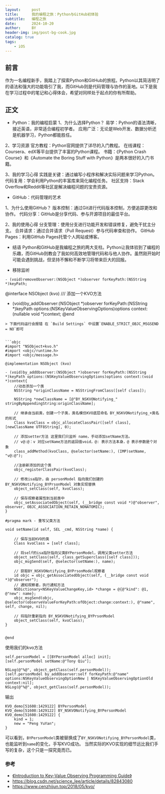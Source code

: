 ```yaml
---
layout:     post
title:      我的编程之旅：Python与GitHub初体验
subtitle:   编程之旅
date:       2024-10-20
author:     BY
header-img: img/post-bg-cook.jpg
catalog: true
tags:
    - iOS
---
```


## 前言
作为一名编程新手，我踏上了探索Python和GitHub的旅程。Python以其简洁明了的语法和强大的功能吸引了我，而GitHub则是代码管理与协作的圣地。以下是我在学习过程中的笔记和心得体会，希望对同样处于起点的你有所帮助。

## 正文

- Python：我的编程启蒙
1、为什么选择Python？
易学：Python的语法清晰，接近英语，非常适合编程初学者。
应用广泛：无论是Web开发、数据分析还是机器学习，Python都能胜任。

2、学习资源
官方教程：Python官网提供了详尽的入门教程。
在线课程：Coursera、edX等平台提供了丰富的Python课程。
书籍：《Python Crash Course》和《Automate the Boring Stuff with Python》是两本很好的入门书籍。

3、我的学习心得
实践是关键：通过编写小程序和解决实际问题来学习Python。
代码复用：学会利用Python的丰富库来简化编程任务。
社区支持：Stack Overflow和Reddit等社区是解决编程问题的宝贵资源。
	
- GitHub：代码管理的艺术
	
1、为什么使用GitHub？
版本控制：通过Git进行代码版本控制，方便追踪更改和协作。
代码分享：GitHub是分享代码、参与开源项目的最佳平台。

2、我的使用心得
分支管理：使用分支进行功能开发和错误修复，避免干扰主分支。
合并请求：通过合并请求（Pull Request）参与代码审查和协作。
GitHub Pages：利用GitHub Pages托管个人网站或博客。
	
- 结语
Python和GitHub是我编程之旅的两大支柱。Python让我体验到了编程的乐趣，而GitHub则教会了我如何高效地管理代码和与他人协作。虽然刚开始时可能会遇到挑战，但坚持不懈和不断学习将带来巨大的回报。


- 移除监听

```objc
- (void)removeObserver:(NSObject *)observer forKeyPath:(NSString *)keyPath;
```





@interface NSObject (kvo)
/// 添加一个KVO方法
- (void)by_addObserver:(NSObject *)observer forKeyPath:(NSString *)keyPath options:(NSKeyValueObservingOptions)options context:(nullable void *)context;
@end
```
> 下面代码运行会报错 在 `Build Settings` 中设置`ENABLE_STRICT_OBJC_MSGSEND = NO`即可


```objc
#import "NSObject+kvo.h"
#import <objc/runtime.h>
#import <objc/message.h>

@implementation NSObject (kvo)

- (void)by_addObserver:(NSObject *)observer forKeyPath:(NSString *)keyPath options:(NSKeyValueObservingOptions)options context:(void *)context{
    //动态添加一个类
    NSString *originClassName = NSStringFromClass([self class]);
    
    NSString *newClassName = [@"BY_NSKVONotifying_" stringByAppendingString:originClassName];
    
    // 继承自当前类，创建一个子类，类名模仿KVO底层命名 BY_NSKVONotifying_+类名的形式
    Class kvoClass = objc_allocateClassPair([self class], [newClassName UTF8String], 0);
    
    // 添加setter方法 这里我们只监听 name，手动添加setName方法。
    // v@:@：v 对应setName方法的返回值void，@: 表示方法本身，@ 表示参数是个对象
    class_addMethod(kvoClass, @selector(setName:), (IMP)setName, "v@:@");
    
    //注册新添加的这个类
    objc_registerClassPair(kvoClass);
    
    // 修改isa指针，由 personModel 指向我们创建的 BY_NSKVONotifying_BYPrsonModel 对象实现替换
    object_setClass(self, kvoClass);
    
    // 保存观察者属性到当前类中
    objc_setAssociatedObject(self, (__bridge const void *)@"observer", observer, OBJC_ASSOCIATION_RETAIN_NONATOMIC);
}

#pragma mark - 重写父类方法

void setName(id self, SEL _cmd, NSString *name) {
    
    // 保存当前KVO的类
    Class kvoClass = [self class];
    
    // 将self的isa指针指向父类BYPersonModel，调用父类setter方法
    object_setClass(self, class_getSuperclass([self class]));
    objc_msgSend(self, @selector(setName:), name);
    
    // 获取BY_NSKVONotifying_BYPrsonModel观察者
    id objc = objc_getAssociatedObject(self, (__bridge const void *)@"observer");
    // 通知观察者，执行通知方法
    NSDictionary<NSKeyValueChangeKey,id> *change = @{@"kind": @1, @"new": name};
    objc_msgSend(objc, @selector(observeValueForKeyPath:ofObject:change:context:), @"name", self, change, nil);
    
    // 将指针重新指向 BY_NSKVONotifying_BYPrsonModel
    object_setClass(self, kvoClass);
}


@end
```

使用我们的kvo方法

```objc
self.personModel = [[BYPersonModel alloc] init];
[self.personModel setName:@"Tony Qiu"];
    
NSLog(@"%@", object_getClass(self.personModel));
[self.personModel by_addObserver:self forKeyPath:@"name" options:NSKeyValueObservingOptionNew | NSKeyValueObservingOptionOld context:nil];
NSLog(@"%@", object_getClass(self.personModel));
```

输出

```
KVO_demo[51608:1429122] BYPersonModel
KVO_demo[51608:1429122] BY_NSKVONotifying_BYPersonModel
KVO_demo[51608:1429122] {
    kind = 1;
    new = "Peng YuYan";
}
```

可以看到，`BYPersonModel`类被替换成了`BY_NSKVONotifying_BYPersonModel`类，也能监听到`name`的变化，手写KVO成功。
当然实际的KVO实现的细节远比我们手写的复杂，这个只是一探究竟而已。



### 参考
- [《Introduction to Key-Value Observing Programming Guide》
](https://developer.apple.com/library/archive/documentation/Cocoa/Conceptual/KeyValueObserving/KeyValueObserving.html#//apple_ref/doc/uid/10000177-BCICJDHA)
- https://blog.csdn.net/science_lee/article/details/82843080
- https://www.cenzhijun.top/2018/05/kvo/
